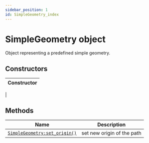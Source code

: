 ```yaml
---
sidebar_position: 1
id: SimpleGeometry_index
---
```


# SimpleGeometry object
Object representing a predefined simple geometry.

## Constructors
|Constructor|
|---|
|

## Methods
|Name|Description|
|-|-|
|[```SimpleGeometry:set_origin()```](/libs/graphics/SimpleGeometry/SimpleGeometry-set_origin)|set new origin of the path|
